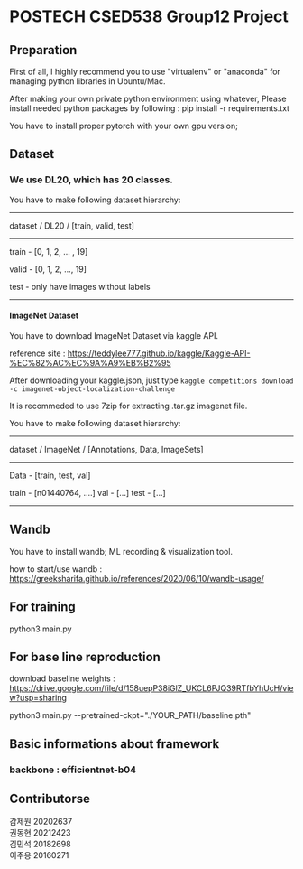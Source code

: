 # POSTECH CSED538 Group12 Project

## Preparation
First of all, I highly recommend you to use "virtualenv" or "anaconda" for managing python libraries in Ubuntu/Mac.

After making your own private python environment using whatever, Please install needed python packages by following : pip install -r requirements.txt

You have to install proper pytorch with your own gpu version; 

## Dataset
### We use DL20, which has 20 classes.
You have to make following dataset hierarchy:

---

dataset / DL20 / [train, valid, test]

---

train - [0, 1, 2, ... , 19]

valid - [0, 1, 2, ..., 19]

test - only have images without labels

---
#### ImageNet Dataset

You have to download ImageNet Dataset via kaggle API.

reference site : https://teddylee777.github.io/kaggle/Kaggle-API-%EC%82%AC%EC%9A%A9%EB%B2%95

After downloading your kaggle.json, just type ```kaggle competitions download -c imagenet-object-localization-challenge```

It is recommeded to use 7zip for extracting .tar.gz imagenet file.

You have to make following dataset hierarchy:

---

dataset / ImageNet / [Annotations, Data, ImageSets]

---

Data - [train, test, val]

train - [n01440764, ....]
val - [...]
test - [...]

---

## Wandb
You have to install wandb; ML recording & visualization tool.

how to start/use wandb : https://greeksharifa.github.io/references/2020/06/10/wandb-usage/

## For training
python3 main.py

## For base line reproduction
download baseline weights : https://drive.google.com/file/d/158uepP38iGlZ_UKCL6PJQ39RTfbYhUcH/view?usp=sharing

python3 main.py --pretrained-ckpt="./YOUR_PATH/baseline.pth"

## Basic informations about framework
### backbone : efficientnet-b04 

## Contributorse
감제원 20202637    
권동현 20212423     
김민석 20182698    
이주용 20160271
